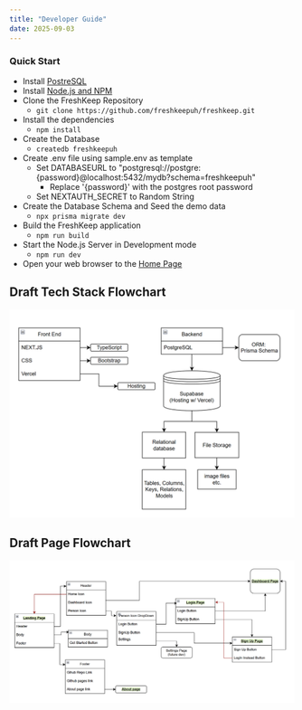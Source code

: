 ```yaml
---
title: "Developer Guide"
date: 2025-09-03
---
```

### Quick Start
* Install [PostreSQL](https://www.postgresql.org/download/)
* Install [Node.js and NPM](https://nodejs.org/en/download/)
* Clone the FreshKeep Repository
  * `git clone https://github.com/freshkeepuh/freshkeep.git`
* Install the dependencies
  * `npm install`
* Create the Database
  * `createdb freshkeepuh`
* Create .env file using sample.env as template
  * Set DATABASEURL to "postgresql://postgre:{password}@localhost:5432/mydb?schema=freshkeepuh"
    * Replace '{password}' with the postgres root password
  * Set NEXTAUTH_SECRET to Random String
* Create the Database Schema and Seed the demo data
  * `npx prisma migrate dev`
* Build the FreshKeep application
  * `npm run build`
* Start the Node.js Server in Development mode
  * `npm run dev`
* Open your web browser to the [Home Page](http://localhost:3000)

## Draft Tech Stack Flowchart

<img src="images/devGuide/draft-tech-stack-flow-chart.png" alt="Tech Stack Flowchart">

## Draft Page Flowchart
<img src="images/devGuide/draft-page-flow-chart.png" alt="Page Flow Chart">

